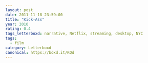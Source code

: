 ```yaml
---
layout: post 
date: 2011-11-18 23:59:00
title: "Kick-Ass"
year: 2010
rating: 0.4
tags_letterboxd: narrative, Netflix, streaming, desktop, NYC
tags:
  - film
category: Letterboxd
canonical: https://boxd.it/KQd
---
```

